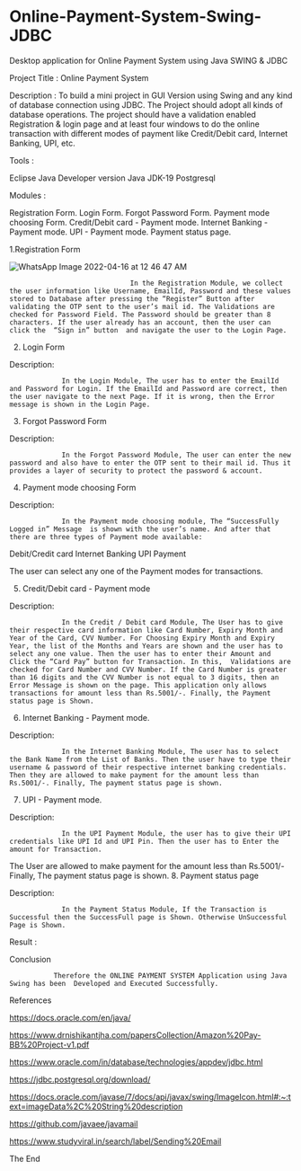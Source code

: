 # Online-Payment-System-Swing-JDBC
 Desktop application for Online Payment System using Java SWING & JDBC


Project Title :     Online Payment System



Description : 
			To build a mini project in GUI Version using Swing and any kind of database connection using JDBC. The Project should adopt all kinds of database operations. The project should have a validation enabled Registration & login page and at least four windows to do the online transaction with different modes of payment like Credit/Debit card, Internet Banking, UPI, etc. 


Tools : 

Eclipse Java Developer version
Java JDK-19
Postgresql


Modules : 

Registration Form.
Login Form.
Forgot Password Form.
Payment mode choosing Form.
Credit/Debit card - Payment mode.
Internet Banking - Payment mode.
UPI - Payment mode.
Payment status page.


1.Registration Form

![WhatsApp Image 2022-04-16 at 12 46 47 AM](https://user-images.githubusercontent.com/80205014/193754731-897b44fb-db1c-4673-bcc2-72cf496b157e.jpeg)

                                  In the Registration Module, we collect the user information like Username, EmailId, Password and these values stored to Database after pressing the “Register” Button after validating the OTP sent to the user’s mail id. The Validations are checked for Password Field. The Password should be greater than 8 characters. If the user already has an account, then the user can click the  “Sign in” button  and navigate the user to the Login Page.

2. Login Form

                             


Description:
             
                 In the Login Module, The user has to enter the EmailId and Password for Login. If the EmailId and Password are correct, then the user navigate to the next Page. If it is wrong, then the Error message is shown in the Login Page.


3. Forgot Password Form


Description:
             
                 In the Forgot Password Module, The user can enter the new password and also have to enter the OTP sent to their mail id. Thus it provides a layer of security to protect the password & account.


4. Payment mode choosing Form

Description:
             
                 In the Payment mode choosing module, The “SuccessFully Logged in” Message  is shown with the user’s name. And after that there are three types of Payment mode available:

 Debit/Credit card
 Internet Banking
 UPI Payment

The user can select any one of the Payment modes for transactions. 

5. Credit/Debit card - Payment mode


Description:
             
                 In the Credit / Debit card Module, The User has to give their respective card information like Card Number, Expiry Month and Year of the Card, CVV Number. For Choosing Expiry Month and Expiry Year, the list of the Months and Years are shown and the user has to select any one value. Then the user has to enter their Amount and Click the “Card Pay” button for Transaction. In this,  Validations are checked for Card Number and CVV Number. If the Card Number is greater than 16 digits and the CVV Number is not equal to 3 digits, then an Error Message is shown on the page. This application only allows transactions for amount less than Rs.5001/-. Finally, the Payment status page is Shown.
6. Internet Banking - Payment mode.


Description:
             
                 In the Internet Banking Module, The user has to select the Bank Name from the List of Banks. Then the user have to type their username & password of their respective internet banking credentials. Then they are allowed to make payment for the amount less than Rs.5001/-. Finally, The payment status page is shown.

7. UPI - Payment mode.

                            
Description:
             
                 In the UPI Payment Module, the user has to give their UPI credentials like UPI Id and UPI Pin. Then the user has to Enter the amount for Transaction.
The User are allowed to make payment for the amount less than Rs.5001/- Finally, The payment status page is shown.
8. Payment status page

  

Description:
             
                 In the Payment Status Module, If the Transaction is Successful then the SuccessFull page is Shown. Otherwise UnSuccessful Page is Shown.


Result : 


































































                              




































Conclusion

               Therefore the ONLINE PAYMENT SYSTEM Application using Java Swing has been  Developed and Executed Successfully.

References

 https://docs.oracle.com/en/java/

https://www.drnishikantjha.com/papersCollection/Amazon%20Pay-BB%20Project-v1.pdf

https://www.oracle.com/in/database/technologies/appdev/jdbc.html

https://jdbc.postgresql.org/download/

https://docs.oracle.com/javase/7/docs/api/javax/swing/ImageIcon.html#:~:text=imageData%2C%20String%20description

https://github.com/javaee/javamail

https://www.studyviral.in/search/label/Sending%20Email















The End


